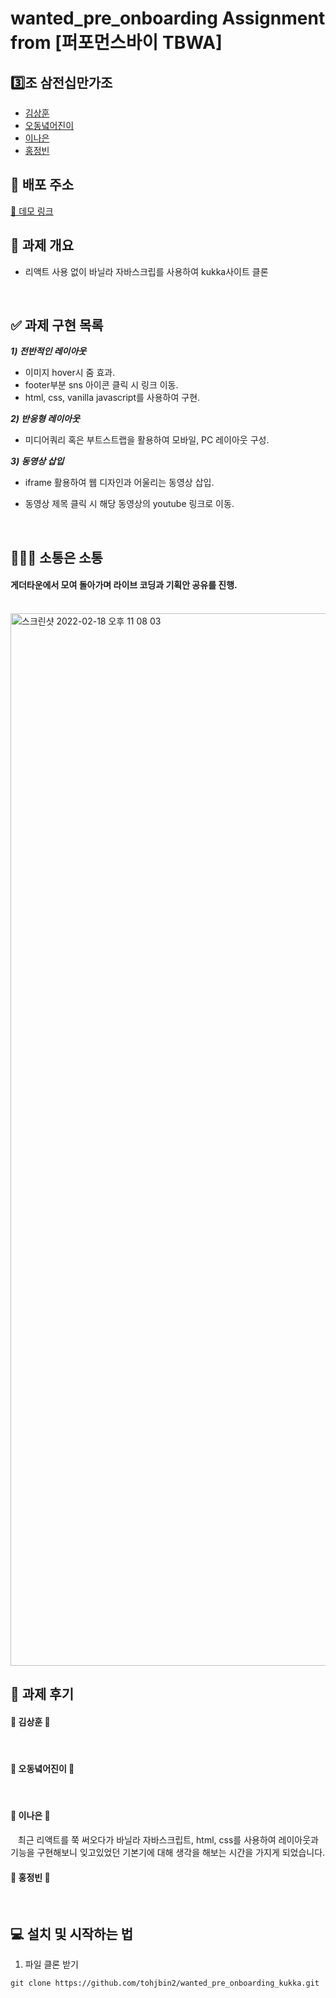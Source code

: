 # wanted_pre_onboarding Assignment from [퍼포먼스바이 TBWA]

## 3️⃣조 삼전십만가조

- [김상훈](https://github.com/Ho0on)
- [오동녘어진이](https://github.com/eojine94)
- [이나은](https://github.com/cotton-cotton)
- [홍정빈](https://github.com/tohjbin2)

## 🚀 배포 주소

[🔗 데모 링크](https://jovial-hodgkin-6ee749.netlify.app/)

## 🥑 과제 개요

- 리액트 사용 없이 바닐라 자바스크립를 사용하여 kukka사이트 클론

  <br>

## ✅ 과제 구현 목록

**_1) 전반적인 레이아웃_**

- 이미지 hover시 줌 효과.
- footer부분 sns 아이콘 클릭 시 링크 이동.
- html, css, vanilla javascript를 사용하여 구현.

**_2) 반응형 레이아웃_**

- 미디어쿼리 혹은 부트스트랩을 활용하여 모바일, PC 레이아웃 구성.

**_3) 동영상 삽입_**

- iframe 활용하여 웹 디자인과 어울리는 동영상 삽입.
- 동영상 제목 클릭 시 해당 동영상의 youtube 링크로 이동.

  <br>

## 👨🏼‍💻 소통은 소통

#### 게더타운에서 모여 돌아가며 라이브 코딩과 기획안 공유를 진행.
  <br>

  <img width="1684" alt="스크린샷 2022-02-18 오후 11 08 03" src="https://user-images.githubusercontent.com/63281199/155203331-b52a2e77-c0d4-4de2-aaa3-4597854224e0.png">

  
## 🍉 과제 후기

#### 🍩 김상훈 🍩
&nbsp;&nbsp; 

#### 🍿 오동녘어진이 🍿
&nbsp;&nbsp; 

#### 🍭 이나은 🍭
&nbsp;&nbsp; 최근 리액트를 쭉 써오다가 바닐라 자바스크립트, html, css를 사용하여 레이아웃과 기능을 구현해보니 잊고있었던 기본기에 대해 생각을 해보는 시간을 가지게 되었습니다. 

#### 🍙 홍정빈 🍙
&nbsp;&nbsp; 


## 💻 설치 및 시작하는 법

1. 파일 클론 받기

```
git clone https://github.com/tohjbin2/wanted_pre_onboarding_kukka.git
```

